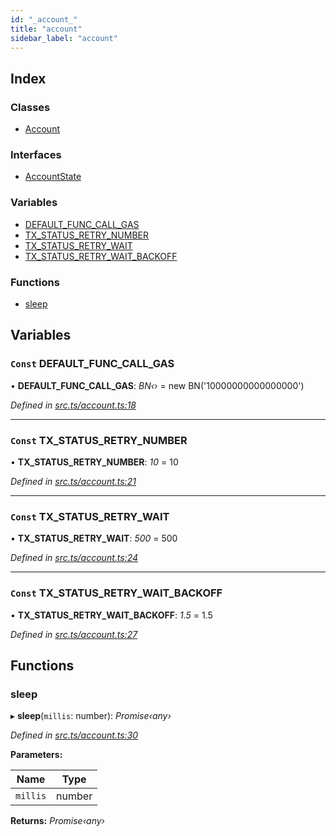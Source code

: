 ```yaml
---
id: "_account_"
title: "account"
sidebar_label: "account"
---
```


## Index

### Classes

* [Account](../classes/_account_.account.md)

### Interfaces

* [AccountState](../interfaces/_account_.accountstate.md)

### Variables

* [DEFAULT_FUNC_CALL_GAS](_account_.md#const-default_func_call_gas)
* [TX_STATUS_RETRY_NUMBER](_account_.md#const-tx_status_retry_number)
* [TX_STATUS_RETRY_WAIT](_account_.md#const-tx_status_retry_wait)
* [TX_STATUS_RETRY_WAIT_BACKOFF](_account_.md#const-tx_status_retry_wait_backoff)

### Functions

* [sleep](_account_.md#sleep)

## Variables

### `Const` DEFAULT_FUNC_CALL_GAS

• **DEFAULT_FUNC_CALL_GAS**: *BN‹›* = new BN('10000000000000000')

*Defined in [src.ts/account.ts:18](https://github.com/nearprotocol/nearlib/blob/213b318/src.ts/account.ts#L18)*

___

### `Const` TX_STATUS_RETRY_NUMBER

• **TX_STATUS_RETRY_NUMBER**: *10* = 10

*Defined in [src.ts/account.ts:21](https://github.com/nearprotocol/nearlib/blob/213b318/src.ts/account.ts#L21)*

___

### `Const` TX_STATUS_RETRY_WAIT

• **TX_STATUS_RETRY_WAIT**: *500* = 500

*Defined in [src.ts/account.ts:24](https://github.com/nearprotocol/nearlib/blob/213b318/src.ts/account.ts#L24)*

___

### `Const` TX_STATUS_RETRY_WAIT_BACKOFF

• **TX_STATUS_RETRY_WAIT_BACKOFF**: *1.5* = 1.5

*Defined in [src.ts/account.ts:27](https://github.com/nearprotocol/nearlib/blob/213b318/src.ts/account.ts#L27)*

## Functions

###  sleep

▸ **sleep**(`millis`: number): *Promise‹any›*

*Defined in [src.ts/account.ts:30](https://github.com/nearprotocol/nearlib/blob/213b318/src.ts/account.ts#L30)*

**Parameters:**

Name | Type |
------ | ------ |
`millis` | number |

**Returns:** *Promise‹any›*
